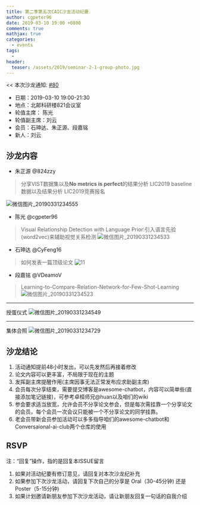```yaml
---
title: 第二季第五次CAIC沙龙活动纪要
author: cgpeter96
date: 2019-03-10 19:00 +0800
comments: true
mathjax: true
categories: 
  - events
tags:
  - 
header:
  teaser: /assets/2019/seminar-2-1-group-photo.jpg
---
```


<< 本次沙龙通知: [#80](https://github.com/BUPT/awesome-chatbot/issues/80)

- 日期：2019-03-10 19:00-21:30
- 地点：北邮科研楼821会议室
- 轮值主席： 陈光 
- 轮值副主席：刘云
- 会员：石珅达、朱正源、段嘉铭
- 新人：刘云


## 沙龙内容


- 朱正源  @824zzy 
> 分享VIST数据集以及**No metrics is perfect**的结果分析
> LIC2019 baseline数据以及结果分析
> LIC2019竞赛报名

![微信图片_20190331234555](https://user-images.githubusercontent.com/18066295/55291394-d1592100-5410-11e9-9c32-93521e3e1140.jpg)

- 陈光 @cgpeter96 
> Visual Relationship Detection with Language Prior:引入语言先验(word2vec)来辅助视觉关系检测
![微信图片_20190331234533](https://user-images.githubusercontent.com/18066295/55291415-f8175780-5410-11e9-8b06-89ad87dace06.jpg)

- 石珅达 @CyFeng16
> 如何发表一篇顶级论文
![11](https://ws1.sinaimg.cn/large/744c8657ly1g1mfhh9l4aj21400u0q5a.jpg)

- 段嘉铭 @VDeamoV 
> Learning-to-Compare-Relation-Network-for-Few-Shot-Learning
![微信图片_20190331234523](https://user-images.githubusercontent.com/18066295/55291429-1c733400-5411-11e9-9e44-27b9bc662c66.jpg)
----
授蛋仪式
![微信图片_20190331234549](https://user-images.githubusercontent.com/18066295/55291601-c0111400-5412-11e9-9db4-ceec875fdcf7.jpg)

----
集体合照
![微信图片_20190331234729](https://user-images.githubusercontent.com/18066295/55291608-de770f80-5412-11e9-9a68-0e861abe735e.jpg)


## 沙龙结论
1. 活动通知提前48小时发出，可以先发然后再接着修改
2. 论文内容可以更丰富，不局限于现在的主题
3. 发挥副主席提醒作用(主席因事无法正常发布应求助副主席)
4. 会员每次分享结束，需要提交博客是awesome-chatbot，内容可以简单些(直接添加笔记链接)，可参考卓桓师兄@huan以及咱们的wiki
5. 参会要求适当放宽，允许会员不分享论文参会，但是每次需挂靠一个分享论文的会员，每个会员一次会议只能被一个不分享论文的同学挂靠。
6. 老会员带新会员参加活动可以多多指导咱们的awesome-chatbot和Conversaional-ai-club两个仓库的使用

## RSVP

注：“回复”操作，指的是回复本ISSUE留言

1. 如果对活动纪要有修订意见，请回复对本次沙龙纪补充
2. 如果参加下次沙龙活动，请回复下次自己的分享是 Oral（30-45分钟) 还是Poster（5-15分钟)
3. 如果计划邀请新朋友参加下次沙龙活动，请让新朋友回复一句话的自我介绍



